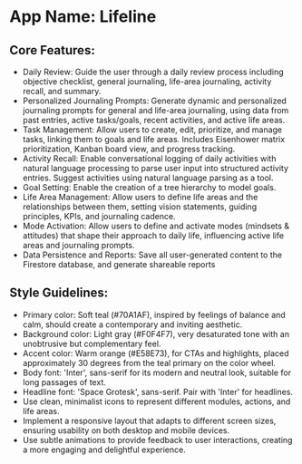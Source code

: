 # **App Name**: Lifeline

## Core Features:

- Daily Review: Guide the user through a daily review process including objective checklist, general journaling, life-area journaling, activity recall, and summary.
- Personalized Journaling Prompts: Generate dynamic and personalized journaling prompts for general and life-area journaling, using data from past entries, active tasks/goals, recent activities, and active life areas.
- Task Management: Allow users to create, edit, prioritize, and manage tasks, linking them to goals and life areas. Includes Eisenhower matrix prioritization, Kanban board view, and progress tracking.
- Activity Recall: Enable conversational logging of daily activities with natural language processing to parse user input into structured activity entries. Suggest activities using natural language parsing as a tool.
- Goal Setting: Enable the creation of a tree hierarchy to model goals.
- Life Area Management: Allow users to define life areas and the relationships between them, setting vision statements, guiding principles, KPIs, and journaling cadence.
- Mode Activation: Allow users to define and activate modes (mindsets & attitudes) that shape their approach to daily life, influencing active life areas and journaling prompts.
- Data Persistence and Reports: Save all user-generated content to the Firestore database, and generate shareable reports

## Style Guidelines:

- Primary color: Soft teal (#70A1AF), inspired by feelings of balance and calm, should create a contemporary and inviting aesthetic.
- Background color: Light gray (#F0F4F7), very desaturated tone with an unobtrusive but complementary feel.
- Accent color: Warm orange (#E58E73), for CTAs and highlights, placed approximately 30 degrees from the teal primary on the color wheel.
- Body font: 'Inter', sans-serif for its modern and neutral look, suitable for long passages of text.
- Headline font: 'Space Grotesk', sans-serif. Pair with 'Inter' for headlines.
- Use clean, minimalist icons to represent different modules, actions, and life areas.
- Implement a responsive layout that adapts to different screen sizes, ensuring usability on both desktop and mobile devices.
- Use subtle animations to provide feedback to user interactions, creating a more engaging and delightful experience.